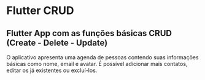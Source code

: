 # Flutter CRUD
## Flutter App com as funções básicas CRUD (Create - Delete - Update)
O aplicativo apresenta uma agenda de pessoas contendo suas informações básicas como nome, email e avatar. É possível adicionar mais contatos, editar os já existentes ou excluí-los.

